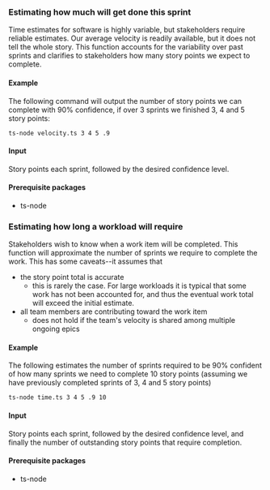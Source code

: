 ### Estimating how much will get done this sprint

Time estimates for software is highly variable, but stakeholders require reliable estimates. Our average velocity is readily available, but it does not tell the whole story. This function accounts for the variability over past sprints and clarifies to stakeholders how many story points we expect to complete.

#### Example

The following command will output the number of story points we can complete with 90% confidence, if over 3 sprints we finished 3, 4 and 5 story points:

`ts-node velocity.ts 3 4 5 .9`

#### Input

Story points each sprint, followed by the desired confidence level.

#### Prerequisite packages

- ts-node

### Estimating how long a workload will require

Stakeholders wish to know when a work item will be completed. This function will approximate the number of sprints we require to complete the work. This has some caveats--it assumes that

- the story point total is accurate
  - this is rarely the case. For large workloads it is typical that some work has not been accounted for, and thus the eventual work total will exceed the initial estimate.
- all team members are contributing toward the work item
  - does not hold if the team's velocity is shared among multiple ongoing epics

#### Example

The following estimates the number of sprints required to be 90% confident of how many sprints we need to complete 10 story points (assuming we have previously completed sprints of 3, 4 and 5 story points)

`ts-node time.ts 3 4 5 .9 10`

#### Input

Story points each sprint, followed by the desired confidence level, and finally the number of outstanding story points that require completion.

#### Prerequisite packages

- ts-node
